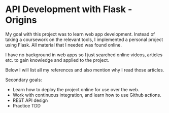 # API Development with Flask - Origins
My goal with this project was to learn web app development. Instead of taking a coursework on the relevant tools, I implemented a personal 
project using Flask. All material that I needed was found online. 

I have no background in web apps so I just searched online videos, articles etc. to gain knowledge and applied to the project.

Below I will list all my references and also mention why I read those articles. 

Secondary goals: 
- Learn how to deploy the project online for use over the web. 
- Work with continuous integration, and learn how to use Github actions.
- REST API design
- Practice TDD


